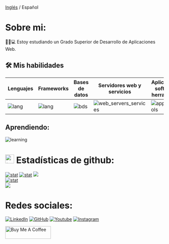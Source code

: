 [Inglés](https://github.com/ericsaza/ericsaza/blob/main/README.md) / Español
# Sobre mi:
🧑‍🎓💻 Estoy estudiando un Grado Superior de Desarrollo de Aplicaciones Web.

## 🛠️ Mis habilidades
| Lenguajes | Frameworks | Bases de datos | Servidores web y servicios | Aplicaciones, software y herramientas  | IDEs |
|-----------|------------------------|-----------|-------------|----------|----|
| ![lang](https://skillicons.dev/icons?i=java,python,php,html,javascript,css,scss,&theme=light&perline=4) | ![lang](https://skillicons.dev/icons?i=react,selenium,gherkin,bootstrap,&theme=light&perline=4) | ![bds](https://skillicons.dev/icons?i=mysql,mongo,,,,,&theme=light&perline=4) | ![web_servers_services](https://skillicons.dev/icons?i=aws,docker,nginx,,&theme=light&perline=4) | ![apps_sft_tools](https://skillicons.dev/icons?i=postman,git,github,wordpress,photoshop,illustrator&theme=light&perline=4) | ![ides](https://skillicons.dev/icons?i=vscode,eclipse&theme=light&perline=1) |

## Aprendiendo:
![learning](https://skillicons.dev/icons?i=cs,angular,azure,jquery,go&theme=light)

# <img src="https://www.consumertribes.com/content/images/size/w100/2022/12/Consumer-Stats-Image-1.png" width="28px" alt="📊"> Estadísticas de github:
[![stat](https://github-profile-summary-cards.vercel.app/api/cards/profile-details?username=ericsaza&theme=transparent)](https://github.com/ericsaza)
[![stat](https://github-profile-summary-cards.vercel.app/api/cards/stats?username=ericsaza&theme=transparent)](https://github.com/ericsaza)
[![](http://github-profile-summary-cards.vercel.app/api/cards/productive-time?username=ericsaza&theme=transparent&utcOffset=8)](https://github.com/ericsaza)
<br>
[![stat](https://github-readme-stats.vercel.app/api/top-langs/?username=ericsaza&layout=compact&theme=transparent&hide_border=true)](https://github.com/ericsaza)
<br>
[![](https://visitcount.itsvg.in/api?id=ericsaza&label=Profile%20Views&color=12&icon=5&pretty=true)](https://github.com/ericsaza)

# Redes sociales:
<a href="https://www.linkedin.com/in/eric-salado-zafra/" target="_blank"><img src="https://img.shields.io/badge/LinkedIn-%230077B5.svg?&style=flat-square&logo=linkedin&logoColor=white" alt="LinkedIn"></a>
<a href="https://github.com/ericsaza"><img src="https://img.shields.io/badge/GitHub-%23E4405F.svg?&style=flat-square&logo=github&logoColor=white&color=black" alt="GitHub"></a>
<a href="https://www.youtube.com/channel/UC6MRdWqXmTEGxncDn9yVhLg/"><img src="https://img.shields.io/badge/Youtube-%23E4405F.svg?&style=flat-square&logo=youtube&logoColor=white&color=red" alt="Youtube"></a>
<a href="https://instagram.com/eric_sa_za/"><img src="https://img.shields.io/badge/Instagram-%23E4405F.svg?&style=flat-square&logo=instagram&logoColor=white" alt="Instagram"></a>

<a href="https://www.buymeacoffee.com/ericsaza" target="_blank" rel="noopener"><img src="https://cdn.buymeacoffee.com/buttons/v2/default-yellow.png" height="40" width="145" alt="Buy Me A Coffee"/>
